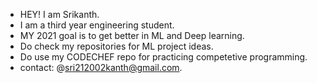- HEY! I am Srikanth.
- I am a third year engineering student.
- MY 2021 goal is to get better in ML and Deep learning.
- Do check my repositories for ML project ideas.
- Do use my CODECHEF repo for practicing competetive programming. 
- contact: @sri212002kanth@gmail.com.

<!---
srikanth2102/srikanth2102 is a ✨ special ✨ repository because its `README.md` (this file) appears on your GitHub profile.
You can click the Preview link to take a look at your changes.
--->
